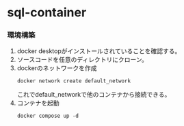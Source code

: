 # sql-container
### 環境構築
1. docker desktopがインストールされていることを確認する。
2. ソースコードを任意のディレクトリにクローン。
3. dockerのネットワークを作成
   ```
   docker network create default_network
   ```
   これでdefault_networkで他のコンテナから接続できる。
4. コンテナを起動
   ```
   docker compose up -d
   ```